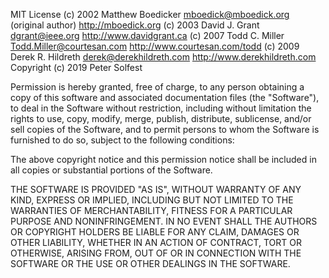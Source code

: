 MIT License
(c) 2002 Matthew Boedicker <mboedick@mboedick.org> (original author) http://mboedick.org
(c) 2003 David J. Grant <dgrant@ieee.org> http://www.davidgrant.ca
(c) 2007 Todd C. Miller <Todd.Miller@courtesan.com> http://www.courtesan.com/todd
(c) 2009 Derek R. Hildreth <derek@derekhildreth.com> http://www.derekhildreth.com 
Copyright (c) 2019 Peter Solfest

Permission is hereby granted, free of charge, to any person obtaining a copy
of this software and associated documentation files (the "Software"), to deal
in the Software without restriction, including without limitation the rights
to use, copy, modify, merge, publish, distribute, sublicense, and/or sell
copies of the Software, and to permit persons to whom the Software is
furnished to do so, subject to the following conditions:

The above copyright notice and this permission notice shall be included in all
copies or substantial portions of the Software.

THE SOFTWARE IS PROVIDED "AS IS", WITHOUT WARRANTY OF ANY KIND, EXPRESS OR
IMPLIED, INCLUDING BUT NOT LIMITED TO THE WARRANTIES OF MERCHANTABILITY,
FITNESS FOR A PARTICULAR PURPOSE AND NONINFRINGEMENT. IN NO EVENT SHALL THE
AUTHORS OR COPYRIGHT HOLDERS BE LIABLE FOR ANY CLAIM, DAMAGES OR OTHER
LIABILITY, WHETHER IN AN ACTION OF CONTRACT, TORT OR OTHERWISE, ARISING FROM,
OUT OF OR IN CONNECTION WITH THE SOFTWARE OR THE USE OR OTHER DEALINGS IN THE
SOFTWARE.
